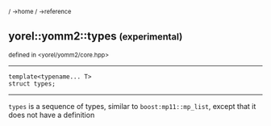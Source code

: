 <sub>/ ->home / ->reference </sub>

## yorel::yomm2::types <small>(experimental)</small>
<sub>defined in <yorel/yomm2/core.hpp></sub>
<!-- -->
---
```
template<typename... T>
struct types;
```
<!-- -->
---
`types` is a sequence of types, similar to `boost:mp11::mp_list`, except that
it does not have a definition
